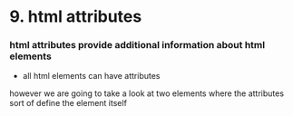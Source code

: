 # 9. html attributes

### html attributes provide additional information about html elements

- all html elements can have attributes

however we are going to take a look at two elements where the attributes sort of define the element itself
